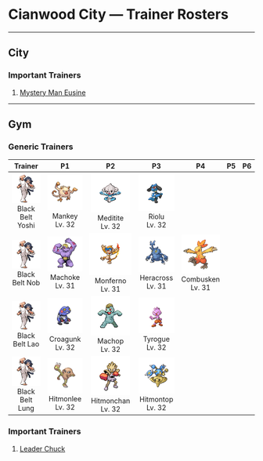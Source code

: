 # Cianwood City — Trainer Rosters

---

## City


### Important Trainers

1. [Mystery Man Eusine](important_trainers.md#mystery-man-eusine)

---

## Gym


### Generic Trainers

| Trainer | P1 | P2 | P3 | P4 | P5 | P6 |
|:-------:|:--:|:--:|:--:|:--:|:--:|:--:|
| ![Black Belt Yoshi](../../assets/trainers/black_belt.png "Black Belt Yoshi")<br>Black Belt Yoshi | ![Mankey](../../assets/sprites/mankey/front.gif "Mankey: It’s unsafe to approach if it gets violently enraged for no reason and can’t distinguish friends from foes.")<br>Mankey<br>Lv. 32 | ![Meditite](../../assets/sprites/meditite/front.gif "Meditite: It meditates to heighten its inner energy and to float in the air. It eats one berry a day.")<br>Meditite<br>Lv. 32 | ![Riolu](../../assets/sprites/riolu/front.gif "Riolu: They communicate with one another using their auras. They are able to run all through the night.")<br>Riolu<br>Lv. 32 |
| ![Black Belt Nob](../../assets/trainers/black_belt.png "Black Belt Nob")<br>Black Belt Nob | ![Machoke](../../assets/sprites/machoke/front.gif "Machoke: The muscles covering its body teem with power. Even when still, it exudes an amazing sense of strength.")<br>Machoke<br>Lv. 31 | ![Monferno](../../assets/sprites/monferno/front.gif "Monferno: A bigger fire on its tail and a brighter blue pattern on its face means its rank in its pack is higher.")<br>Monferno<br>Lv. 31 | ![Heracross](../../assets/sprites/heracross/front.gif "Heracross: It is usually docile, but if it is disturbed while sipping honey, it chases off the intruder with its horn.")<br>Heracross<br>Lv. 31 | ![Combusken](../../assets/sprites/combusken/front.gif "Combusken: During a battle, the hot flame in its body increases. Its kicks have outstanding destructive power.")<br>Combusken<br>Lv. 31 |
| ![Black Belt Lao](../../assets/trainers/black_belt.png "Black Belt Lao")<br>Black Belt Lao | ![Croagunk](../../assets/sprites/croagunk/front.gif "Croagunk: Fluid squeezed from its finger, albeit poisonous, is a significant ingredient in remedies for lower back pain.")<br>Croagunk<br>Lv. 32 | ![Machop](../../assets/sprites/machop/front.gif "Machop: It loves to work out and build its muscles. It is never satisfied, even if it trains hard all day long.")<br>Machop<br>Lv. 32 | ![Tyrogue](../../assets/sprites/tyrogue/front.gif "Tyrogue: Even though it is small, it can’t be ignored because it will slug any handy target without warning.")<br>Tyrogue<br>Lv. 32 |
| ![Black Belt Lung](../../assets/trainers/black_belt.png "Black Belt Lung")<br>Black Belt Lung | ![Hitmonlee](../../assets/sprites/hitmonlee/front.gif "Hitmonlee: If it starts kicking repeatedly, both legs will stretch even longer to strike a fleeing foe.")<br>Hitmonlee<br>Lv. 32 | ![Hitmonchan](../../assets/sprites/hitmonchan/front.gif "Hitmonchan: Its punches slice the air. They are launched at such high speed, even a slight graze could cause a burn.")<br>Hitmonchan<br>Lv. 32 | ![Hitmontop](../../assets/sprites/hitmontop/front.gif "Hitmontop: It launches kicks while spinning. If it spins at high speed, it may bore its way into the ground.")<br>Hitmontop<br>Lv. 32 |


### Important Trainers

1. [Leader Chuck](important_trainers.md#leader-chuck)
